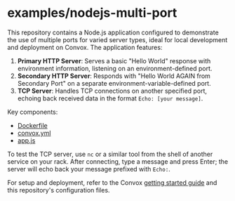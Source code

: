 # examples/nodejs-multi-port

This repository contains a Node.js application configured to demonstrate the use of multiple ports for varied server types, ideal for local development and deployment on Convox. The application features:

1. **Primary HTTP Server**: Serves a basic "Hello World" response with environment information, listening on an environment-defined port.
2. **Secondary HTTP Server**: Responds with "Hello World AGAIN from Secondary Port" on a separate environment-variable-defined port.
3. **TCP Server**: Handles TCP connections on another specified port, echoing back received data in the format `Echo: [your message]`.

Key components:
* [Dockerfile](Dockerfile)
* [convox.yml](convox.yml)
* [app.js](app.js)

To test the TCP server, use `nc` or a similar tool from the shell of another service on your rack. After connecting, type a message and press Enter; the server will echo back your message prefixed with `Echo:`.

For setup and deployment, refer to the Convox [getting started guide](https://nodejs.org/en/docs/guides/getting-started-guide/) and this repository's configuration files.
